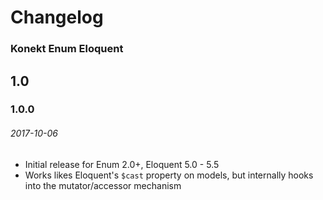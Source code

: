 # Changelog
### Konekt Enum Eloquent

## 1.0

### 1.0.0
###### 2017-10-06

- Initial release for Enum 2.0+, Eloquent 5.0 - 5.5
- Works likes Eloquent's `$cast` property on models, but internally hooks into the mutator/accessor mechanism
